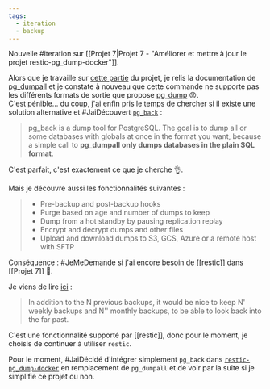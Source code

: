 ```yaml
---
tags:
  - iteration
  - backup
---
```


Nouvelle #iteration sur [[Projet 7|Projet 7 - "Améliorer et mettre à jour le projet restic-pg_dump-docker"]].

Alors que je travaille sur [cette partie](https://github.com/stephane-klein/restic-pg_dump-docker/blob/f0a179a776ba4bb01faa3d12dc2a603305df8811/backup.sh#L7) du projet, je relis la documentation de [pg_dumpall](https://www.postgresql.org/docs/16/app-pg-dumpall.html) et je constate à nouveau que cette commande ne supporte pas les différents formats de sortie que propose [pg_dump](https://www.postgresql.org/docs/16/app-pgdump.html) 😡.  
C'est pénible… du coup, j'ai enfin pris le temps de chercher si il existe une solution alternative et #JaiDécouvert [`pg_back`](https://github.com/orgrim/pg_back/) :

> pg_back is a dump tool for PostgreSQL. The goal is to dump all or some databases with globals at once in the format you want, because a simple call to **pg_dumpall only dumps databases in the plain SQL format**.

C'est parfait, c'est exactement ce que je cherche 👌.

Mais je découvre aussi les fonctionnalités suivantes :

> - Pre-backup and post-backup hooks
> - Purge based on age and number of dumps to keep
> - Dump from a hot standby by pausing replication replay
> - Encrypt and decrypt dumps and other files
> - Upload and download dumps to S3, GCS, Azure or a remote host with SFTP

Conséquence : #JeMeDemande si j'ai encore besoin de [[restic]] dans [[Projet 7]] 🤔.

Je viens de lire [ici](https://github.com/orgrim/pg_back/issues/83) :

> In addition to the N previous backups, it would be nice to keep N' weekly backups and N'' monthly backups, to be able to look back into the far past.

C'est une fonctionnalité supporté par [[restic]], donc pour le moment, je choisis de continuer à utiliser `restic`.

Pour le moment, #JaiDécidé d'intégrer simplement `pg_back` dans [`restic-pg_dump-docker`](https://github.com/stephane-klein/restic-pg_dump-docker) en remplacement de `pg_dumpall` et de voir par la suite si je simplifie ce projet ou non.